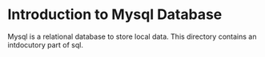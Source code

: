 # Introduction to Mysql Database

Mysql is a relational database to store local data. This directory contains an intdocutory part
of sql.
